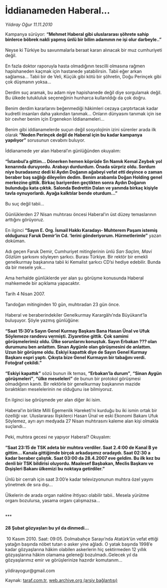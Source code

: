 # İddianameden Haberal...

*Yıldıray Oğur 11.11.2010*

<div class="yazi"><p>Kampanya sürüyor: <b>“Mehmet Haberal gibi uluslararası şöhrete sahip binlerce böbrek nakli yapmış ünlü bir bilim adamının ne işi olur darbeyle..”</b> <br/><br/>Neyse ki Türkiye bu savunmalarla beraat kararı alınacak bir muz cumhuriyeti değil. <br/><br/>En fazla doktor raporuyla hasta olmadığının tescilli olmasına rağmen hapishaneden kaçmak için hastanede yatabilirsin. Tabii eğer arkan sağlamsa... Tabii bir de Veli, Küçük gibi kötü bir şöhretin, Doğu Perinçek gibi çok düşmanın yoksa... <br/><br/>Derdim suç aramak, bu adam niye hapishanede değil diye sorgulamak değil. Bu ülkede tutukluluk seçeneğinin hunharca kullanıldığı da çok doğru. <br/><br/>Benim derdim kararlarını beğenmediği hâkimleri cezaya çarptırtacak kadar kudretli insanları daha yakından tanımak... Onların dünyasını tanımak için ise bir cevher benim için Ergenekon İddianameleri... <br/><br/>Benim gibi iddianamelerde suçun değil sosyolojinin izini sürenler arada ilk olarak <b>“Neden Perinçek değil de Haberal için bu kadar kampanya yapılıyor”</b> sorusunun cevabını buluyor. <br/><br/>İddianamede yer alan Haberal’ın günlüğünden okuyalım: <b><br/><br/>“İstanbul’a gittim... Dönerken hemen köprüde Sn Namık Kemal Zeybek yol kenarında duruyordu. Arabayı durdurdum. Önada sürpriz oldu. Sordum niye buradasınız dedi ki Aydın Doğanın ağabeyi vefat etti deyince o zaman beraber baş sağlığı dileyelim dedim. Benim arabamla Doğan Holding genel merkezine gittik. Birkaç bariyerden geçtikten sonra Aydın Doğanın bulunduğu kata çıktık. Salonda Bedrettin Dalan ve yanında birkaç kişiyle tavla oynuyorlardı. Ayağa kalktılar bende oturdum...”</b> <br/><br/>Bu suç değil tabii... <br/><br/>Günlüklerden 27 Nisan muhtırası öncesi Haberal’ın üst düzey temaslarının arttığını görüyoruz. <br/><br/>En ilginci <b>“Sayın E. Org. İsmail Hakkı Karadayı- Muhterem Paşam istemiş olduğunuz Faruk Demir’in Cd. ‘lerini gönderiyorum. Hürmetlerimle”</b> yazan doküman. <br/><br/>Adı geçen Faruk Demir, Cumhuriyet mitinglerinin ünlü <i>Sarı Saçlım, Mavi Gözlüm</i> şarkısını söyleyen şarkıcı. Burası Türkiye. Bir rektör bir emekli genelkurmay başkanına tabii ki Kemalist şarkıcı CD’si hediye edebilir. Bunda da bir mesele yok... <br/><br/>Ama herhalde günlüklerde yer alan şu görüşme konusunda Haberal mahkemede bir açıklama yapacaktır. <br/><br/>Tarih 4 Nisan 2007. <br/><br/>Tandoğan mitinginden 10 gün, muhtıradan 23 gün önce. <br/><br/>Haberal ve beraberindekiler Genelkurmay Karargâhı’nda Büyükanıt’la buluşuyor. Şöyle yazmış günlüğüne: <b><br/><br/>“Saat 15:30’a Sayın Genel Kurmay Başkanı Bana Hasan Ünal ve Ufuk Söylemeze randevu vermişti. Ziyaretine gittik. Çok samimi görüşmelerimiz oldu. Ülke sorunlarını konuştuk. Sayın Erbakan ??? olan durumunu ben anlattım. Sinan Aygünle olan görüşmesini de anlattım. Uzun bir görüşme oldu. Eskiyi kapattık diye de Sayın Genel Kurmay Başkanı espri yaptı. Çıkışta bize Genel Kurmayın bir tabağını verdi. Fotoğraf çekildi.”</b> <b><br/><br/>“Eskiyi kapattık”</b> sözü bunun ilk temas, <b>“Erbakan’la durum”</b>, <b>“Sinan Aygün görüşmeleri”</b>, <b>“ülke meseleleri”</b> de bunun bir protokol görüşmesi olmadığının kanıtı. Bir rektörle bir genelkurmay başkanının mazide bıraktıkları meselelerinin ne olduğunu ise bilmiyoruz. <br/><br/>En ilginci ise görüşmede yer alan diğer iki isim. <br/><br/>Haberal’ın birlikte Milli Egemenlik Hareketi’ni kurduğu bu iki ismin ortak bir özelliği var. Uluslararası İlişkilerci Hasan Ünal ve eski Ekonomi Bakanı Ufuk Söylemez, ayrı ayrı medyada 27 Nisan muhtırasını kaleme alan kişi olmakla suçlandı... <br/><br/>Peki, muhtıra gecesi ne yapıyor Haberal? Okuyalım: <b><br/><br/>“Saat 23:15 de TSK adeta bir muhtıra verdiler. Saat 2.4:00 de Kanal B ye gittim... Kanala gittiğimde birçok arkadaşımız oradaydı. Saat 02:30 a kadar beraber çalıştık. Saat 03:00 da 28.4.2007 eve geldim. Bu ilk kez bu denli bir TSK bildirisi oluyordu. Maalesef Başbakan, Meclis Başkanı ve Dışişleri Bakanı ülkemizi bu noktaya getirdiler.”</b> <br/><br/>Ünlü bir cerrah için saat 3:00’e kadar televizyonunun muhtıra özel yayını yönetmek de sıra dışı... <br/><br/>Ülkelerin de arada organ nakline ihtiyacı olabilir tabii.. Mesela yürütme organı bozulursa, yasama organı çalışmazsa...<br/><br/><br/>***  </p>
<h4>28 Şubat gözyaşları bu yıl da dinmedi... </h4>
<p> 10 Kasım 2010. Saat: 09:05. Dolmabahçe Sarayı’nda Atatürk’ün vefat ettiği yatağın başında nöbet tutan o asker yine ağladı. O yatak başında 1998’e kadar gözyaşlarına hâkim olabilen askerlerin hiç sektirmeden 12 yıllık gözyaşlarına hâkim olamama geleneği bozulmadı..Gelecek yıl da gözyaşlarımız emir ve görüşlerinize hazırdır komutanım...<br/><br/>yildirayogur@gmail.com</p></div>

Kaynak: [taraf.com.tr](http://www.taraf.com.tr:80/yildiray-ogur/makale-iddianameden-haberal.htm), [web.archive.org (arşiv bağlantısı)](http://web.archive.org/web/20101112171712/http://www.taraf.com.tr:80/yildiray-ogur/makale-iddianameden-haberal.htm)
